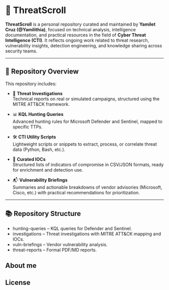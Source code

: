 # 🧠 ThreatScroll

**ThreatScroll** is a personal repository curated and maintained by **Yamilet Cruz (@Yamilithia)**, focused on technical analysis, intelligence documentation, and practical resources in the field of **Cyber Threat Intelligence (CTI)**. It reflects ongoing work related to threat research, vulnerability insights, detection engineering, and knowledge sharing across security teams.

---

## 📁 Repository Overview

This repository includes:

- 📌 **Threat Investigations**  
  Technical reports on real or simulated campaigns, structured using the MITRE ATT&CK framework.

- 📊 **KQL Hunting Queries**  
  Advanced hunting rules for Microsoft Defender and Sentinel, mapped to specific TTPs.

- 🛠️ **CTI Utility Scripts**  
  Lightweight scripts or snippets to extract, process, or correlate threat data (Python, Bash, etc.).
  
- 🧪 **Curated IOCs**  
  Structured lists of indicators of compromise in CSV/JSON formats, ready for enrichment and detection use.

- 📬 **Vulnerability Briefings**  
  Summaries and actionable breakdowns of vendor advisories (Microsoft, Cisco, etc.) with practical recommendations for prioritization.

---

## 📚 Repository Structure

- hunting-queries – KQL queries for Defender and Sentinel.
- investigations – Threat investigations with MITRE ATT&CK mapping and IOCs.
- vuln-briefings – Vendor vulnerability analysis.
- threat-reports – Formal PDF/MD reports.

## About me

## License
